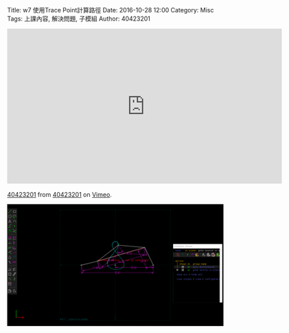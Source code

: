 Title: w7 使用Trace Point計算路徑 
Date: 2016-10-28 12:00
Category: Misc
Tags: 上課內容, 解決問題, 子模組
Author: 40423201


<iframe src="https://player.vimeo.com/video/199430179" width="640" height="361" frameborder="0" webkitallowfullscreen mozallowfullscreen allowfullscreen></iframe>
<p><a href="https://vimeo.com/199430179">40423201</a> from <a href="https://vimeo.com/user45597735">40423201</a> on <a href="https://vimeo.com">Vimeo</a>.</p>

<img src="./../40423201/40423201....png" width="800" />

